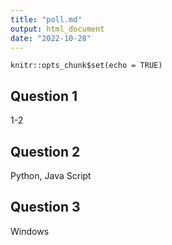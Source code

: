 ```yaml
---
title: "poll.md"
output: html_document
date: "2022-10-28"
---
```


```{r setup, include=FALSE}
knitr::opts_chunk$set(echo = TRUE)
```

## Question 1

1-2


## Question 2

Python, Java Script 


## Question 3

Windows
